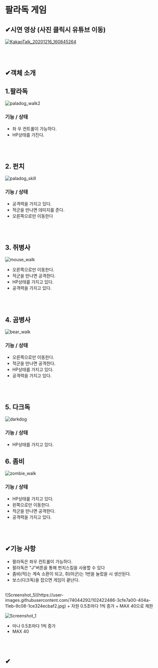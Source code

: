 # 팔라독 게임
## ✔시연 영상 (사진 클릭시 유튜브 이동)
<a href = "https://www.youtube.com/watch?v=G2AKwVZouzM"> ![KakaoTalk_20201216_160845264](https://user-images.githubusercontent.com/74044292/102357090-545d4900-3ff1-11eb-9e8d-5641c1665004.png)</a>

</br>
</br>

## ✔객체 소개
## 1.팔라독
![paladog_walk2](https://user-images.githubusercontent.com/74044292/102422430-22c49c00-404a-11eb-84cd-60292a603ed0.gif)

### 기능 / 상태
+ 좌 우 컨트롤이 가능하다.
+ HP상태를 가진다.
</br>
</br>

## 2. 펀치
![paladog_skill](https://user-images.githubusercontent.com/74044292/102421930-f65c5000-4048-11eb-8401-e2abd2692d8d.png)
### 기능 / 상태
+ 공격력을 가지고 있다.
+ 적군을 만나면 데미지를 준다.
+ 오른쪽으로만 이동한다
</br>
</br>

## 3. 쥐병사
![mouse_walk](https://user-images.githubusercontent.com/74044292/102422413-16d8da00-404a-11eb-89b5-af2ac0af5940.gif)
+ 오른쪽으로만 이동한다.
+ 적군을 만나면 공격한다.
+ HP상태를 가지고 있다.
+ 공격력을 가지고 있다.
</br>
</br>

## 4. 곰병사
![bear_walk](https://user-images.githubusercontent.com/74044292/102422364-f1e46700-4049-11eb-923d-6cf308a8f5ab.gif)
### 기능 / 상태
+ 오른쪽으로만 이동한다.
+ 적군을 만나면 공격한다.
+ HP상태를 가지고 있다.
+ 공격력을 가지고 있다.
</BR>
</BR>

## 5. 다크독
![darkdog](https://user-images.githubusercontent.com/74044292/102421741-8352d980-4048-11eb-9020-3b9095548ffe.png)
### 기능 / 상태
+ HP상태를 가지고 있다.

## 6. 좀비
![zombie_walk](https://user-images.githubusercontent.com/74044292/102422428-1dffe800-404a-11eb-9d14-d80665ec201d.gif)
### 기능 / 상태
+ HP상태를 가지고 있다.
+ 왼쪽으로만 이동한다.
+ 적군을 만나면 공격한다.
+ 공격력을 가지고 있다.

</BR>
</BR>

## ✔기능 사항

+ 팔라독은 좌우 컨트롤이 가능하다.
+ 팔라독은 "J"버튼을 통해 펀치스킬을 사용할 수 있다
+ 좀비(적)는 계속 소환이 되고, 쥐(아군)는 1번을 눌렀을 시 생산된다.
+ 보스(다크독)을 잡으면 게임이 끝난다.
</br>
![Screenshot_5](https://user-images.githubusercontent.com/74044292/102422486-3cfe7a00-404a-11eb-9c08-1ce324ecbaf2.jpg)
+ 자원 0.5초마다 1씩 증가
+ MAX 40으로 제한

![Screenshot_1](https://user-images.githubusercontent.com/74044292/102422301-cfeae480-4049-11eb-91ff-5a10a9437920.jpg)
+ 마나 0.5초마다 1씩 증가
+ MAX 40

</BR>
</BR>

## ✔
